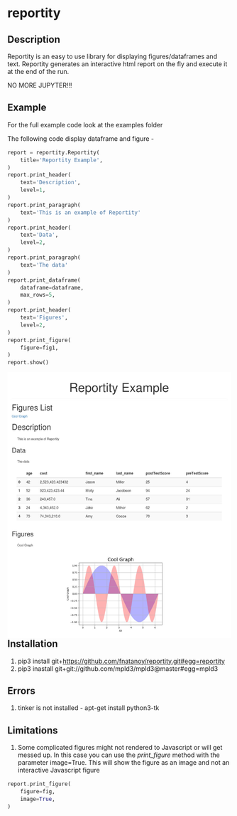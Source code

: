 # reportity

## Description

Reportity is an easy to use library for displaying figures/dataframes and text. Reportity generates an interactive html report on the fly and execute it at the end of the run.

NO MORE JUPYTER!!!

## Example

For the full example code look at the examples folder

The following code display dataframe and figure -

```python
report = reportity.Reportity(
    title='Reportity Example',
)
report.print_header(
    text='Description',
    level=1,
)
report.print_paragraph(
    text='This is an example of Reportity'
)
report.print_header(
    text='Data',
    level=2,
)
report.print_paragraph(
    text='The data'
)
report.print_dataframe(
    dataframe=dataframe,
    max_rows=5,
)
report.print_header(
    text='Figures',
    level=2,
)
report.print_figure(
    figure=fig1,
)
report.show()
```

<img src="pictures/html_sample.jpg"
     alt="html_sample"
     style="float: left; margin-right: 10px;"
/>

## Installation

1. pip3 install git+https://github.com/fnatanoy/reportity.git#egg=reportity
2. pip3 inastall git+git://github.com/mpld3/mpld3@master#egg=mpld3

## Errors

1. tinker is not installed -
    apt-get install python3-tk

## Limitations

1. Some complicated figures might not rendered to Javascript or will get messed up. In this case you can use the _print_figure_ method with the parameter image=True. This will show the figure as an image and not an interactive Javascript figure

```python
report.print_figure(
    figure=fig,
    image=True,
)
```
